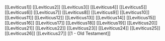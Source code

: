 [[Leviticus1]]
[[Leviticus2]]
[[Leviticus3]]
[[Leviticus4]]
[[Leviticus5]]
[[Leviticus6]]
[[Leviticus7]]
[[Leviticus8]]
[[Leviticus9]]
[[Leviticus10]]
[[Leviticus11]]
[[Leviticus12]]
[[Leviticus13]]
[[Leviticus14]]
[[Leviticus15]]
[[Leviticus16]]
[[Leviticus17]]
[[Leviticus18]]
[[Leviticus19]]
[[Leviticus20]]
[[Leviticus21]]
[[Leviticus22]]
[[Leviticus23]]
[[Leviticus24]]
[[Leviticus25]]
[[Leviticus26]]
[[Leviticus27]]
[[1 - Old Testament]]
